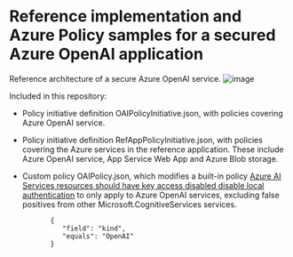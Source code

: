 # Reference implementation and Azure Policy samples for a secured Azure OpenAI application
Reference architecture of a secure Azure OpenAI service.
![image](https://github.com/karlgots/openai/assets/4255248/e8770eea-c257-489b-b06f-d77ce738d26b)


Included in this repository:
- Policy initiative definition OAIPolicyInitiative.json, with policies covering Azure OpenAI service.
- Policy initiative definition RefAppPolicyInitiative.json, with policies covering the Azure services in the reference application. These include Azure OpenAI service, App Service Web App and Azure Blob storage.
- Custom policy OAIPolicy.json, which modifies a built-in policy [Azure AI Services resources should have key access disabled disable local authentication](https://www.azadvertizer.net/azpolicyadvertizer/71ef260a-8f18-47b7-abcb-62d0673d94dc.html) to only apply to Azure OpenAI services, excluding false positives from other Microsoft.CognitiveServices services.

             {
                "field": "kind",
                "equals": "OpenAI"
             }

